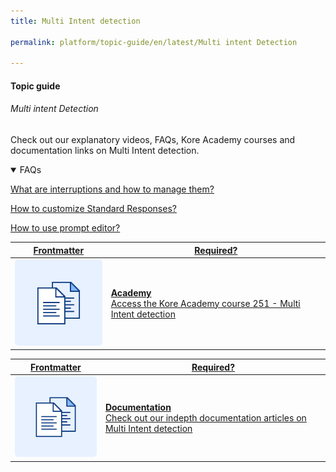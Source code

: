 ```yaml
---
title: Multi Intent detection

permalink: platform/topic-guide/en/latest/Multi intent Detection

---
```

#### Topic guide
###### Multi intent Detection

  Check out our explanatory videos, FAQs, Kore Academy courses and documentation links on Multi Intent detection.

<details open>
  <summary>FAQs
  </summary>

  <a class="doc-link" target="_blank" href="https://developer.kore.ai/docs/bots/bot-intelligence/interruption-handling-context-switching-intents/">
 
  What are interruptions and how to manage them?

</a>

<a class="doc-link" target="_blank" href="https://developer.kore.ai/docs/bots/bot-intelligence/default-dialog/#Standard_Responses">
 
  How to customize Standard Responses?

</a>


<a class="doc-link" target="_blank" href="https://developer.kore.ai/docs/bots/bot-builder-tool/dialog-task/prompt-editor/">
 
  How to use prompt editor?

</a>

</details>


<a class="doc-link" target="_blank" href="https://academy.kore.ai/Public/?li=M9Er0qCHn1%2fCmpQZrSiwsQ%3d%3d">
 

| Frontmatter | Required? |
|-------------|-------------|
| ![alt text](images/docIcon.svg "Title") | **Academy**  <br /> Access the Kore Academy course 251 - Multi Intent detection | 


</a>


<a class="doc-link" target="_blank" href="https://developer.kore.ai/docs/bots/bot-intelligence/multi-intent-detection/">
 

| Frontmatter | Required? |
|-------------|-------------|
| ![alt text](images/docIcon.svg "Title") | **Documentation**  <br /> Check out our indepth documentation articles on Multi Intent detection | 


</a>
